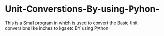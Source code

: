 # Unit-Converstions-By-using-Pyhon-
This is a Small program in which is used to convert the Basic Unit conversions like inches to kgs etc BY using Python 
